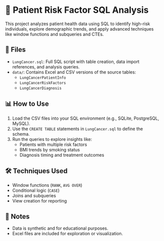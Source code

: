 # 🧠 Patient Risk Factor SQL Analysis

This project analyzes patient health data using SQL to identify high-risk individuals, 
explore demographic trends, and apply advanced techniques like window functions and subqueries and CTEs.

## 📁 Files

- `LungCancer.sql`: Full SQL script with table creation, data import references, and analysis queries.
- `data/`: Contains Excel and CSV versions of the source tables:
  - `LungCancerPatientInfo`
  - `LungCancerRiskFactors`
  - `LungCancerDiagnosis`

## 📊 How to Use

1. Load the CSV files into your SQL environment (e.g., SQLite, PostgreSQL, MySQL).
2. Use the `CREATE TABLE` statements in `LungCancer.sql` to define the schema.
3. Run the queries to explore insights like:
   - Patients with multiple risk factors
   - BMI trends by smoking status
   - Diagnosis timing and treatment outcomes

## 🛠️ Techniques Used

- Window functions (`RANK`, `AVG OVER`)
- Conditional logic (`CASE`)
- Joins and subqueries
- View creation for reporting

## 📌 Notes

- Data is synthetic and for educational purposes.
- Excel files are included for exploration or visualization.
